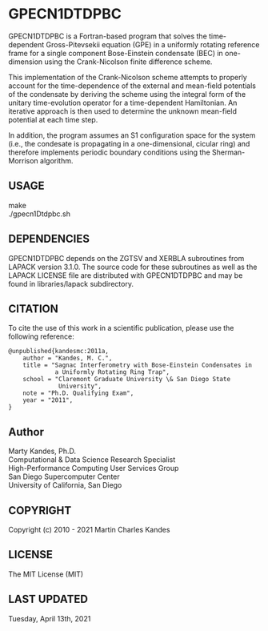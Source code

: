 # GPECN1DTDPBC

GPECN1DTDPBC is a Fortran-based program that solves the time-dependent
Gross-Pitevsekii equation (GPE) in a uniformly rotating reference frame
for a single component Bose-Einstein condensate (BEC) in one-dimension
using the Crank-Nicolson finite difference scheme. 

This implementation of the Crank-Nicolson scheme attempts to properly 
account for the time-dependence of the external and mean-field
potentials of the condensate by deriving the scheme using the integral
form of the unitary time-evolution operator for a time-dependent 
Hamiltonian. An iterative approach is then used to determine the unknown
mean-field potential at each time step. 

In addition, the program assumes an S1 configuration space for the 
system (i.e., the condesate is propagating in a one-dimensional, cicular
ring) and therefore implements periodic boundary conditions using the 
Sherman-Morrison algorithm.

## USAGE

make  
./gpecn1Dtdpbc.sh

## DEPENDENCIES

GPECN1DTDPBC depends on the ZGTSV and XERBLA subroutines from LAPACK 
version 3.1.0. The source code for these subroutines as well as the 
LAPACK LICENSE file are distributed with GPECN1DTDPBC and may be
found in libraries/lapack subdirectory.

## CITATION

To cite the use of this work in a scientific publication, please use the
following reference:

```
@unpublished{kandesmc:2011a,
    author = "Kandes, M. C.", 
    title = "Sagnac Interferometry with Bose-Einstein Condensates in
             a Uniformly Rotating Ring Trap",
    school = "Claremont Graduate University \& San Diego State 
              University",
    note = "Ph.D. Qualifying Exam",
    year = "2011",
}
```

## Author

Marty Kandes, Ph.D.  
Computational & Data Science Research Specialist  
High-Performance Computing User Services Group  
San Diego Supercomputer Center  
University of California, San Diego  

## COPYRIGHT
     
Copyright (c) 2010 - 2021 Martin Charles Kandes

## LICENSE

The MIT License (MIT)

## LAST UPDATED

Tuesday, April 13th, 2021
